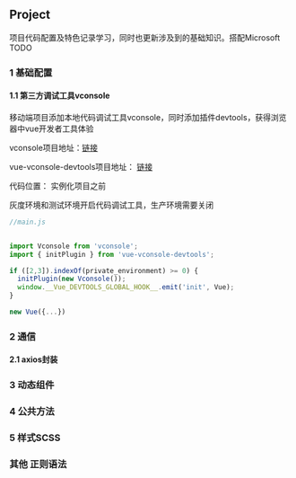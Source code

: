 ## Project

项目代码配置及特色记录学习，同时也更新涉及到的基础知识。搭配Microsoft TODO



### 1 基础配置

#### 1.1 第三方调试工具vconsole

移动端项目添加本地代码调试工具vconsole，同时添加插件devtools，获得浏览器中vue开发者工具体验

vconsole项目地址：[链接](https://github.com/Tencent/vConsole)

vue-vconsole-devtools项目地址： [链接](https://github.com/Zippowxk/vue-vconsole-devtools)

代码位置： 实例化项目之前

灰度环境和测试环境开启代码调试工具，生产环境需要关闭

```javascript
//main.js


import Vconsole from 'vconsole';
import { initPlugin } from 'vue-vconsole-devtools';

if ([2,3]).indexOf(private_environment) >= 0) {
  initPlugin(new Vconsole());
  window.__Vue_DEVTOOLS_GLOBAL_HOOK__.emit('init', Vue);
}

new Vue({...})
```









### 2 通信

#### 2.1 axios封装



### 3 动态组件





### 4 公共方法





### 5 样式SCSS

#### 



### 其他 正则语法

```js
```



